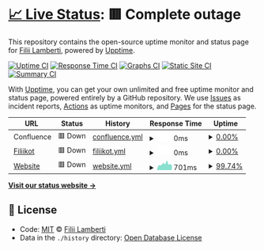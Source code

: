 # [📈 Live Status](https://filii-lamberti.github.io/uptime): <!--live status--> **🟥 Complete outage**

This repository contains the open-source uptime monitor and status page for [Filii Lamberti](https://filii-lamberti.github.io/uptime), powered by [Upptime](https://github.com/upptime/upptime).

[![Uptime CI](https://github.com/koj-co/upptime/workflows/Uptime%20CI/badge.svg)](https://github.com/koj-co/upptime/actions?query=workflow%3A%22Uptime+CI%22)
[![Response Time CI](https://github.com/koj-co/upptime/workflows/Response%20Time%20CI/badge.svg)](https://github.com/koj-co/upptime/actions?query=workflow%3A%22Response+Time+CI%22)
[![Graphs CI](https://github.com/koj-co/upptime/workflows/Graphs%20CI/badge.svg)](https://github.com/koj-co/upptime/actions?query=workflow%3A%22Graphs+CI%22)
[![Static Site CI](https://github.com/koj-co/upptime/workflows/Static%20Site%20CI/badge.svg)](https://github.com/koj-co/upptime/actions?query=workflow%3A%22Static+Site+CI%22)
[![Summary CI](https://github.com/koj-co/upptime/workflows/Summary%20CI/badge.svg)](https://github.com/koj-co/upptime/actions?query=workflow%3A%22Summary+CI%22)

With [Upptime](https://upptime.js.org), you can get your own unlimited and free uptime monitor and status page, powered entirely by a GitHub repository. We use [Issues](https://github.com/filii-lamberti/uptime/issues) as incident reports, [Actions](https://github.com/filii-lamberti/uptime/actions) as uptime monitors, and [Pages](https://filii-lamberti.github.io/uptime) for the status page.

<!--start: status pages-->
<!-- This summary is generated by Upptime (https://github.com/upptime/upptime) -->
<!-- Do not edit this manually, your changes will be overwritten -->
<!-- prettier-ignore -->
| URL | Status | History | Response Time | Uptime |
| --- | ------ | ------- | ------------- | ------ |
| <img alt="" src="https://icons.duckduckgo.com/ip3/null.ico" height="13"> Confluence | 🟥 Down | [confluence.yml](https://github.com/filii-lamberti/uptime/commits/HEAD/history/confluence.yml) | <details><summary><img alt="Response time graph" src="./graphs/confluence/response-time-week.png" height="20"> 0ms</summary><br><a href="https://status.filii.be/history/confluence"><img alt="Response time 0" src="https://img.shields.io/endpoint?url=https%3A%2F%2Fraw.githubusercontent.com%2Ffilii-lamberti%2Fuptime%2FHEAD%2Fapi%2Fconfluence%2Fresponse-time.json"></a><br><a href="https://status.filii.be/history/confluence"><img alt="24-hour response time 0" src="https://img.shields.io/endpoint?url=https%3A%2F%2Fraw.githubusercontent.com%2Ffilii-lamberti%2Fuptime%2FHEAD%2Fapi%2Fconfluence%2Fresponse-time-day.json"></a><br><a href="https://status.filii.be/history/confluence"><img alt="7-day response time 0" src="https://img.shields.io/endpoint?url=https%3A%2F%2Fraw.githubusercontent.com%2Ffilii-lamberti%2Fuptime%2FHEAD%2Fapi%2Fconfluence%2Fresponse-time-week.json"></a><br><a href="https://status.filii.be/history/confluence"><img alt="30-day response time 0" src="https://img.shields.io/endpoint?url=https%3A%2F%2Fraw.githubusercontent.com%2Ffilii-lamberti%2Fuptime%2FHEAD%2Fapi%2Fconfluence%2Fresponse-time-month.json"></a><br><a href="https://status.filii.be/history/confluence"><img alt="1-year response time 0" src="https://img.shields.io/endpoint?url=https%3A%2F%2Fraw.githubusercontent.com%2Ffilii-lamberti%2Fuptime%2FHEAD%2Fapi%2Fconfluence%2Fresponse-time-year.json"></a></details> | <details><summary><a href="https://status.filii.be/history/confluence">0.00%</a></summary><a href="https://status.filii.be/history/confluence"><img alt="All-time uptime 27.69%" src="https://img.shields.io/endpoint?url=https%3A%2F%2Fraw.githubusercontent.com%2Ffilii-lamberti%2Fuptime%2FHEAD%2Fapi%2Fconfluence%2Fuptime.json"></a><br><a href="https://status.filii.be/history/confluence"><img alt="24-hour uptime 0.00%" src="https://img.shields.io/endpoint?url=https%3A%2F%2Fraw.githubusercontent.com%2Ffilii-lamberti%2Fuptime%2FHEAD%2Fapi%2Fconfluence%2Fuptime-day.json"></a><br><a href="https://status.filii.be/history/confluence"><img alt="7-day uptime 0.00%" src="https://img.shields.io/endpoint?url=https%3A%2F%2Fraw.githubusercontent.com%2Ffilii-lamberti%2Fuptime%2FHEAD%2Fapi%2Fconfluence%2Fuptime-week.json"></a><br><a href="https://status.filii.be/history/confluence"><img alt="30-day uptime 7.96%" src="https://img.shields.io/endpoint?url=https%3A%2F%2Fraw.githubusercontent.com%2Ffilii-lamberti%2Fuptime%2FHEAD%2Fapi%2Fconfluence%2Fuptime-month.json"></a><br><a href="https://status.filii.be/history/confluence"><img alt="1-year uptime 0.00%" src="https://img.shields.io/endpoint?url=https%3A%2F%2Fraw.githubusercontent.com%2Ffilii-lamberti%2Fuptime%2FHEAD%2Fapi%2Fconfluence%2Fuptime-year.json"></a></details>
| <img alt="" src="https://icons.duckduckgo.com/ip3/kot.filii.be.ico" height="13"> [Filiikot](https://kot.filii.be/) | 🟥 Down | [filiikot.yml](https://github.com/filii-lamberti/uptime/commits/HEAD/history/filiikot.yml) | <details><summary><img alt="Response time graph" src="./graphs/filiikot/response-time-week.png" height="20"> 0ms</summary><br><a href="https://status.filii.be/history/filiikot"><img alt="Response time 0" src="https://img.shields.io/endpoint?url=https%3A%2F%2Fraw.githubusercontent.com%2Ffilii-lamberti%2Fuptime%2FHEAD%2Fapi%2Ffiliikot%2Fresponse-time.json"></a><br><a href="https://status.filii.be/history/filiikot"><img alt="24-hour response time 0" src="https://img.shields.io/endpoint?url=https%3A%2F%2Fraw.githubusercontent.com%2Ffilii-lamberti%2Fuptime%2FHEAD%2Fapi%2Ffiliikot%2Fresponse-time-day.json"></a><br><a href="https://status.filii.be/history/filiikot"><img alt="7-day response time 0" src="https://img.shields.io/endpoint?url=https%3A%2F%2Fraw.githubusercontent.com%2Ffilii-lamberti%2Fuptime%2FHEAD%2Fapi%2Ffiliikot%2Fresponse-time-week.json"></a><br><a href="https://status.filii.be/history/filiikot"><img alt="30-day response time 0" src="https://img.shields.io/endpoint?url=https%3A%2F%2Fraw.githubusercontent.com%2Ffilii-lamberti%2Fuptime%2FHEAD%2Fapi%2Ffiliikot%2Fresponse-time-month.json"></a><br><a href="https://status.filii.be/history/filiikot"><img alt="1-year response time 0" src="https://img.shields.io/endpoint?url=https%3A%2F%2Fraw.githubusercontent.com%2Ffilii-lamberti%2Fuptime%2FHEAD%2Fapi%2Ffiliikot%2Fresponse-time-year.json"></a></details> | <details><summary><a href="https://status.filii.be/history/filiikot">0.00%</a></summary><a href="https://status.filii.be/history/filiikot"><img alt="All-time uptime 12.35%" src="https://img.shields.io/endpoint?url=https%3A%2F%2Fraw.githubusercontent.com%2Ffilii-lamberti%2Fuptime%2FHEAD%2Fapi%2Ffiliikot%2Fuptime.json"></a><br><a href="https://status.filii.be/history/filiikot"><img alt="24-hour uptime 0.00%" src="https://img.shields.io/endpoint?url=https%3A%2F%2Fraw.githubusercontent.com%2Ffilii-lamberti%2Fuptime%2FHEAD%2Fapi%2Ffiliikot%2Fuptime-day.json"></a><br><a href="https://status.filii.be/history/filiikot"><img alt="7-day uptime 0.00%" src="https://img.shields.io/endpoint?url=https%3A%2F%2Fraw.githubusercontent.com%2Ffilii-lamberti%2Fuptime%2FHEAD%2Fapi%2Ffiliikot%2Fuptime-week.json"></a><br><a href="https://status.filii.be/history/filiikot"><img alt="30-day uptime 7.96%" src="https://img.shields.io/endpoint?url=https%3A%2F%2Fraw.githubusercontent.com%2Ffilii-lamberti%2Fuptime%2FHEAD%2Fapi%2Ffiliikot%2Fuptime-month.json"></a><br><a href="https://status.filii.be/history/filiikot"><img alt="1-year uptime 0.00%" src="https://img.shields.io/endpoint?url=https%3A%2F%2Fraw.githubusercontent.com%2Ffilii-lamberti%2Fuptime%2FHEAD%2Fapi%2Ffiliikot%2Fuptime-year.json"></a></details>
| <img alt="" src="https://icons.duckduckgo.com/ip3/filii.be.ico" height="13"> [Website](https://filii.be/) | 🟥 Down | [website.yml](https://github.com/filii-lamberti/uptime/commits/HEAD/history/website.yml) | <details><summary><img alt="Response time graph" src="./graphs/website/response-time-week.png" height="20"> 701ms</summary><br><a href="https://status.filii.be/history/website"><img alt="Response time 853" src="https://img.shields.io/endpoint?url=https%3A%2F%2Fraw.githubusercontent.com%2Ffilii-lamberti%2Fuptime%2FHEAD%2Fapi%2Fwebsite%2Fresponse-time.json"></a><br><a href="https://status.filii.be/history/website"><img alt="24-hour response time 604" src="https://img.shields.io/endpoint?url=https%3A%2F%2Fraw.githubusercontent.com%2Ffilii-lamberti%2Fuptime%2FHEAD%2Fapi%2Fwebsite%2Fresponse-time-day.json"></a><br><a href="https://status.filii.be/history/website"><img alt="7-day response time 701" src="https://img.shields.io/endpoint?url=https%3A%2F%2Fraw.githubusercontent.com%2Ffilii-lamberti%2Fuptime%2FHEAD%2Fapi%2Fwebsite%2Fresponse-time-week.json"></a><br><a href="https://status.filii.be/history/website"><img alt="30-day response time 1357" src="https://img.shields.io/endpoint?url=https%3A%2F%2Fraw.githubusercontent.com%2Ffilii-lamberti%2Fuptime%2FHEAD%2Fapi%2Fwebsite%2Fresponse-time-month.json"></a><br><a href="https://status.filii.be/history/website"><img alt="1-year response time 812" src="https://img.shields.io/endpoint?url=https%3A%2F%2Fraw.githubusercontent.com%2Ffilii-lamberti%2Fuptime%2FHEAD%2Fapi%2Fwebsite%2Fresponse-time-year.json"></a></details> | <details><summary><a href="https://status.filii.be/history/website">99.74%</a></summary><a href="https://status.filii.be/history/website"><img alt="All-time uptime 96.95%" src="https://img.shields.io/endpoint?url=https%3A%2F%2Fraw.githubusercontent.com%2Ffilii-lamberti%2Fuptime%2FHEAD%2Fapi%2Fwebsite%2Fuptime.json"></a><br><a href="https://status.filii.be/history/website"><img alt="24-hour uptime 99.99%" src="https://img.shields.io/endpoint?url=https%3A%2F%2Fraw.githubusercontent.com%2Ffilii-lamberti%2Fuptime%2FHEAD%2Fapi%2Fwebsite%2Fuptime-day.json"></a><br><a href="https://status.filii.be/history/website"><img alt="7-day uptime 99.74%" src="https://img.shields.io/endpoint?url=https%3A%2F%2Fraw.githubusercontent.com%2Ffilii-lamberti%2Fuptime%2FHEAD%2Fapi%2Fwebsite%2Fuptime-week.json"></a><br><a href="https://status.filii.be/history/website"><img alt="30-day uptime 99.88%" src="https://img.shields.io/endpoint?url=https%3A%2F%2Fraw.githubusercontent.com%2Ffilii-lamberti%2Fuptime%2FHEAD%2Fapi%2Fwebsite%2Fuptime-month.json"></a><br><a href="https://status.filii.be/history/website"><img alt="1-year uptime 99.95%" src="https://img.shields.io/endpoint?url=https%3A%2F%2Fraw.githubusercontent.com%2Ffilii-lamberti%2Fuptime%2FHEAD%2Fapi%2Fwebsite%2Fuptime-year.json"></a></details>

<!--end: status pages-->

[**Visit our status website →**](https://filii-lamberti.github.io/uptime)

## 📄 License

- Code: [MIT](./LICENSE) © [Filii Lamberti](https://filii-lamberti.github.io/uptime)
- Data in the `./history` directory: [Open Database License](https://opendatacommons.org/licenses/odbl/1-0/)
